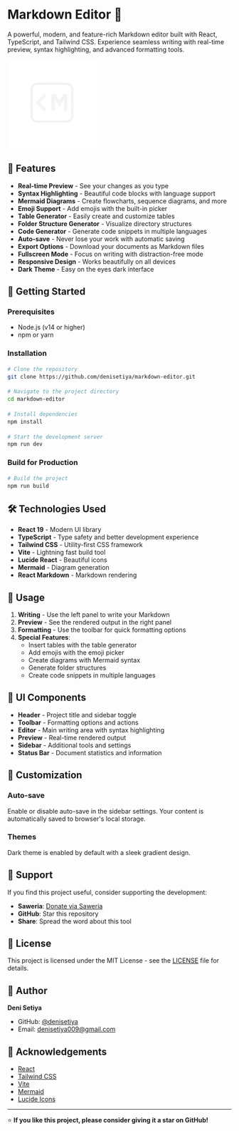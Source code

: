 # Markdown Editor 🚀

A powerful, modern, and feature-rich Markdown editor built with React, TypeScript, and Tailwind CSS. Experience seamless writing with real-time preview, syntax highlighting, and advanced formatting tools.

<img src="public/logo.png" alt="Markdown Editor Preview" width="200" height="200">

## 🌟 Features

- **Real-time Preview** - See your changes as you type
- **Syntax Highlighting** - Beautiful code blocks with language support
- **Mermaid Diagrams** - Create flowcharts, sequence diagrams, and more
- **Emoji Support** - Add emojis with the built-in picker
- **Table Generator** - Easily create and customize tables
- **Folder Structure Generator** - Visualize directory structures
- **Code Generator** - Generate code snippets in multiple languages
- **Auto-save** - Never lose your work with automatic saving
- **Export Options** - Download your documents as Markdown files
- **Fullscreen Mode** - Focus on writing with distraction-free mode
- **Responsive Design** - Works beautifully on all devices
- **Dark Theme** - Easy on the eyes dark interface

## 🚀 Getting Started

### Prerequisites

- Node.js (v14 or higher)
- npm or yarn

### Installation

```bash
# Clone the repository
git clone https://github.com/denisetiya/markdown-editor.git

# Navigate to the project directory
cd markdown-editor

# Install dependencies
npm install

# Start the development server
npm run dev
```

### Build for Production

```bash
# Build the project
npm run build
```

## 🛠️ Technologies Used

- **React 19** - Modern UI library
- **TypeScript** - Type safety and better development experience
- **Tailwind CSS** - Utility-first CSS framework
- **Vite** - Lightning fast build tool
- **Lucide React** - Beautiful icons
- **Mermaid** - Diagram generation
- **React Markdown** - Markdown rendering

## 📖 Usage

1. **Writing** - Use the left panel to write your Markdown
2. **Preview** - See the rendered output in the right panel
3. **Formatting** - Use the toolbar for quick formatting options
4. **Special Features**:
   - Insert tables with the table generator
   - Add emojis with the emoji picker
   - Create diagrams with Mermaid syntax
   - Generate folder structures
   - Create code snippets in multiple languages

## 🎨 UI Components

- **Header** - Project title and sidebar toggle
- **Toolbar** - Formatting options and actions
- **Editor** - Main writing area with syntax highlighting
- **Preview** - Real-time rendered output
- **Sidebar** - Additional tools and settings
- **Status Bar** - Document statistics and information

## 🔧 Customization

### Auto-save
Enable or disable auto-save in the sidebar settings. Your content is automatically saved to browser's local storage.

### Themes
Dark theme is enabled by default with a sleek gradient design.

## 🤝 Support

If you find this project useful, consider supporting the development:

- **Saweria**: [Donate via Saweria](https://saweria.co/denisetiya1)
- **GitHub**: Star this repository
- **Share**: Spread the word about this tool

## 📄 License

This project is licensed under the MIT License - see the [LICENSE](LICENSE) file for details.

## 👤 Author

**Deni Setiya**
- GitHub: [@denisetiya](https://github.com/denisetiya/markdown-editor)
- Email: denisetiya009@gmail.com

## 🙏 Acknowledgements

- [React](https://reactjs.org/)
- [Tailwind CSS](https://tailwindcss.com/)
- [Vite](https://vitejs.dev/)
- [Mermaid](https://mermaid-js.github.io/)
- [Lucide Icons](https://lucide.dev/)

---

⭐ **If you like this project, please consider giving it a star on GitHub!**
